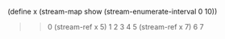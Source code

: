 (define x (stream-map show (stream-enumerate-interval 0 10))
>> 0
(stream-ref x 5)
>> 1
>> 2
>> 3
>> 4
>> 5
(stream-ref x 7)
>> 6
>> 7